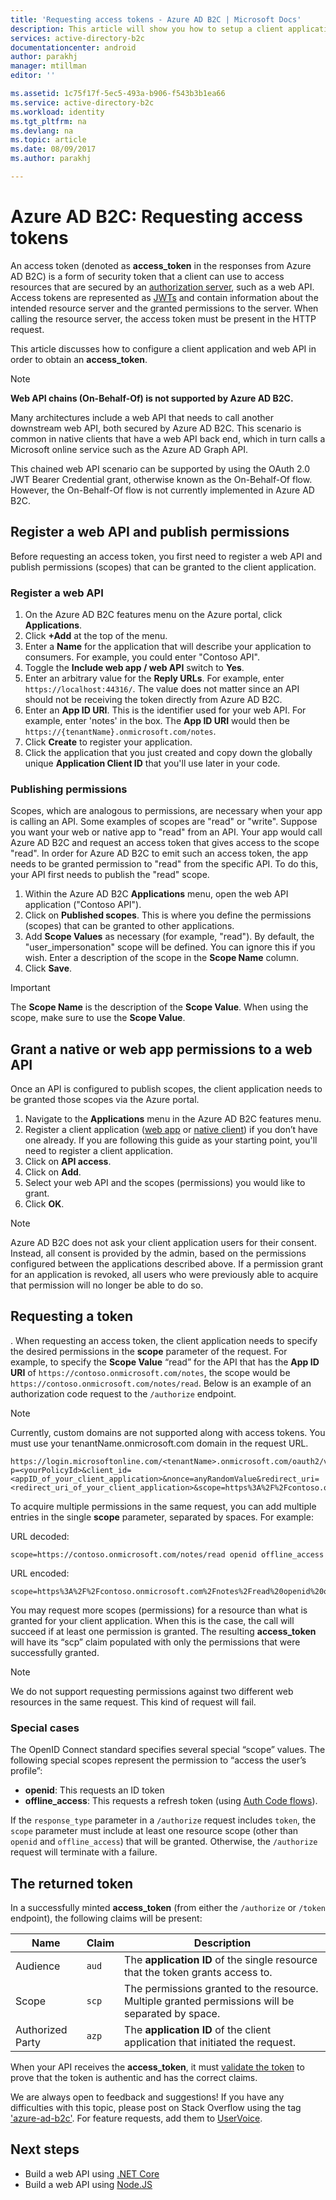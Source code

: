 ```yaml
---
title: 'Requesting access tokens - Azure AD B2C | Microsoft Docs'
description: This article will show you how to setup a client application and acquire an access token.
services: active-directory-b2c
documentationcenter: android
author: parakhj
manager: mtillman
editor: ''

ms.assetid: 1c75f17f-5ec5-493a-b906-f543b3b1ea66
ms.service: active-directory-b2c
ms.workload: identity
ms.tgt_pltfrm: na
ms.devlang: na
ms.topic: article
ms.date: 08/09/2017
ms.author: parakhj

---
```

# Azure AD B2C: Requesting access tokens

An access token (denoted as **access\_token** in the responses from Azure AD B2C) is a form of security token that a client can use to access resources that are secured by an [authorization server](https://docs.microsoft.com/azure/active-directory-b2c/active-directory-b2c-reference-protocols#the-basics), such as a web API. Access tokens are represented as [JWTs](https://docs.microsoft.com/azure/active-directory-b2c/active-directory-b2c-reference-tokens#types-of-tokens) and contain information about the intended resource server and the granted permissions to the server. When calling the resource server, the access token must be present in the HTTP request.

This article discusses how to configure a client application and web API in order to obtain an **access\_token**.

> [!NOTE]
> **Web API chains (On-Behalf-Of) is not supported by Azure AD B2C.**
>
> Many architectures include a web API that needs to call another downstream web API, both secured by Azure AD B2C. This scenario is common in native clients that have a web API back end, which in turn calls a Microsoft online service such as the Azure AD Graph API.
>
> This chained web API scenario can be supported by using the OAuth 2.0 JWT Bearer Credential grant, otherwise known as the On-Behalf-Of flow. However, the On-Behalf-Of flow is not currently implemented in Azure AD B2C.

## Register a web API and publish permissions

Before requesting an access token, you first need to register a web API and publish permissions (scopes) that can be granted to the client application.

### Register a web API

1. On the Azure AD B2C features menu on the Azure portal, click **Applications**.
1. Click **+Add** at the top of the menu.
1. Enter a **Name** for the application that will describe your application to consumers. For example, you could enter "Contoso API".
1. Toggle the **Include web app / web API** switch to **Yes**.
1. Enter an arbitrary value for the **Reply URLs**. For example, enter `https://localhost:44316/`. The value does not matter since an API should not be receiving the token directly from Azure AD B2C.
1. Enter an **App ID URI**. This is the identifier used for your web API. For example, enter 'notes' in the box. The **App ID URI** would then be `https://{tenantName}.onmicrosoft.com/notes`.
1. Click **Create** to register your application.
1. Click the application that you just created and copy down the globally unique **Application Client ID** that you'll use later in your code.

### Publishing permissions

Scopes, which are analogous to permissions, are necessary when your app is calling an API. Some examples of scopes are "read" or "write". Suppose you want your web or native app to "read" from an API. Your app would call Azure AD B2C and request an access token that gives access to the scope "read". In order for Azure AD B2C to emit such an access token, the app needs to be granted permission to "read" from the specific API. To do this, your API first needs to publish the "read" scope.

1. Within the Azure AD B2C **Applications** menu, open the web API application ("Contoso API").
1. Click on **Published scopes**. This is where you define the permissions (scopes) that can be granted to other applications.
1. Add **Scope Values** as necessary (for example, "read"). By default, the "user_impersonation" scope will be defined. You can ignore this if you wish. Enter a description of the scope in the **Scope Name** column.
1. Click **Save**.

> [!IMPORTANT]
> The **Scope Name** is the description of the **Scope Value**. When using the scope, make sure to use the **Scope Value**.

## Grant a native or web app permissions to a web API

Once an API is configured to publish scopes, the client application needs to be granted those scopes via the Azure portal.

1. Navigate to the **Applications** menu in the Azure AD B2C features menu.
1. Register a client application ([web app](active-directory-b2c-app-registration.md#register-a-web-app) or [native client](active-directory-b2c-app-registration.md#register-a-mobile-or-native-app)) if you don’t have one already. If you are following this guide as your starting point, you'll need to register a client application.
1. Click on **API access**.
1. Click on **Add**.
1. Select your web API and the scopes (permissions) you would like to grant.
1. Click **OK**.

> [!NOTE]
> Azure AD B2C does not ask your client application users for their consent. Instead, all consent is provided by the admin, based on the permissions configured between the applications described above. If a permission grant for an application is revoked, all users who were previously able to acquire that permission will no longer be able to do so.

## Requesting a token
.
When requesting an access token, the client application needs to specify the desired permissions in the **scope** parameter of the request. For example, to specify the **Scope Value** “read” for the API that has the **App ID URI** of `https://contoso.onmicrosoft.com/notes`, the scope would be `https://contoso.onmicrosoft.com/notes/read`. Below is an example of an authorization code request to the `/authorize` endpoint.

> [!NOTE]
> Currently, custom domains are not supported along with access tokens. You must use your tenantName.onmicrosoft.com domain in the request URL.

```
https://login.microsoftonline.com/<tenantName>.onmicrosoft.com/oauth2/v2.0/authorize?p=<yourPolicyId>&client_id=<appID_of_your_client_application>&nonce=anyRandomValue&redirect_uri=<redirect_uri_of_your_client_application>&scope=https%3A%2F%2Fcontoso.onmicrosoft.com%2Fnotes%2Fread&response_type=code 
```

To acquire multiple permissions in the same request, you can add multiple entries in the single **scope** parameter, separated by spaces. For example:

URL decoded:

```
scope=https://contoso.onmicrosoft.com/notes/read openid offline_access
```

URL encoded:

```
scope=https%3A%2F%2Fcontoso.onmicrosoft.com%2Fnotes%2Fread%20openid%20offline_access
```

You may request more scopes (permissions) for a resource than what is granted for your client application. When this is the case, the call will succeed if at least one permission is granted. The resulting **access\_token** will have its “scp” claim populated with only the permissions that were successfully granted.

> [!NOTE] 
> We do not support requesting permissions against two different web resources in the same request. This kind of request will fail.

### Special cases

The OpenID Connect standard specifies several special “scope” values. The following special scopes represent the permission to “access the user’s profile”:

* **openid**: This requests an ID token
* **offline\_access**: This requests a refresh token (using [Auth Code flows](active-directory-b2c-reference-oauth-code.md)).

If the `response_type` parameter in a `/authorize` request includes `token`, the `scope` parameter must include at least one resource scope (other than `openid` and `offline_access`) that will be granted. Otherwise, the `/authorize` request will terminate with a failure.

## The returned token

In a successfully minted **access\_token** (from either the `/authorize` or `/token` endpoint), the following claims will be present:

| Name | Claim | Description |
| --- | --- | --- |
|Audience |`aud` |The **application ID** of the single resource that the token grants access to. |
|Scope |`scp` |The permissions granted to the resource. Multiple granted permissions will be separated by space. |
|Authorized Party |`azp` |The **application ID** of the client application that initiated the request. |

When your API receives the **access\_token**, it must [validate the token](active-directory-b2c-reference-tokens.md) to prove that the token is authentic and has the correct claims.

We are always open to feedback and suggestions! If you have any difficulties with this topic, please post on Stack Overflow using the tag ['azure-ad-b2c'](https://stackoverflow.com/questions/tagged/azure-ad-b2c). For feature requests, add them to [UserVoice](https://feedback.azure.com/forums/169401-azure-active-directory/category/160596-b2c).

## Next steps

* Build a web API using [.NET Core](https://github.com/Azure-Samples/active-directory-b2c-dotnetcore-webapi)
* Build a web API using [Node.JS](https://github.com/Azure-Samples/active-directory-b2c-javascript-nodejs-webapi)
